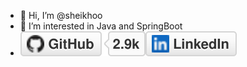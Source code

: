 - 👋 Hi, I’m @sheikhoo
- 👀 I’m interested in Java and SpringBoot
- <a href="https://github.com/sheikhoo"><img src="imgs/github.svg" alt="GitHub"></a><a href="https://www.linkedin.com/in/sheikhoo"><img src="imgs/linkedin.svg" alt="LinkedIn"></a>
<!-- - 🌱 I’m currently learning ...
- 💞️ I’m looking to collaborate on ...
- 📫 How to reach me ... -->

<!---
sheikhoo/sheikhoo is a ✨ special ✨ repository because its `README.md` (this file) appears on your GitHub profile.
You can click the Preview link to take a look at your changes.
--->
